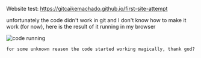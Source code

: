  Website test: https://gitcaikemachado.github.io/first-site-attempt
  
  
  unfortunately the code didn't work in git and I don't know how to make it work (for now), here is the result of it running in my browser
  
  
  ![code running](https://github.com/gitCaikeMachado/first-site-attempt/blob/main/code-working.gif)
  
  
    for some unknown reason the code started working magically, thank god?

